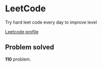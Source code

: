 # LeetCode

Try hard leet code every day to improve level

[ Leetcode profile ](https://leetcode.com/u/orgball2608/)

## Problem solved

**110** problem.
